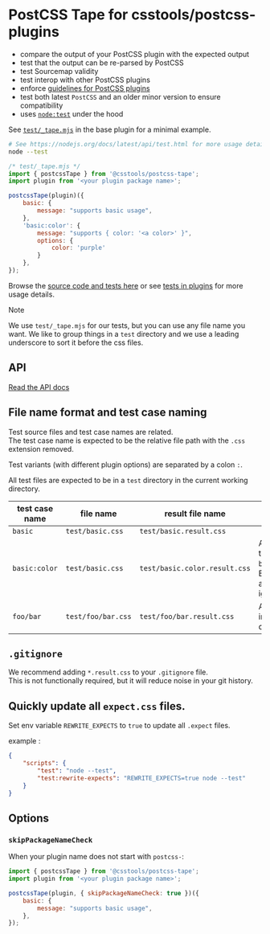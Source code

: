 # PostCSS Tape for csstools/postcss-plugins

- compare the output of your PostCSS plugin with the expected output
- test that the output can be re-parsed by PostCSS
- test Sourcemap validity
- test interop with other PostCSS plugins
- enforce [guidelines for PostCSS plugins](https://github.com/postcss/postcss/blob/main/docs/guidelines/plugin.md)
- test both latest `PostCSS` and an older minor version to ensure compatibility
- uses [`node:test`](https://nodejs.org/docs/latest/api/test.html) under the hood

See [`test/_tape.mjs`](https://github.com/csstools/postcss-plugins/blob/main/plugins/postcss-base-plugin/test/_tape.mjs) in the base plugin for a minimal example.

```sh
# See https://nodejs.org/docs/latest/api/test.html for more usage details.
node --test
```

```js
/* test/_tape.mjs */
import { postcssTape } from '@csstools/postcss-tape';
import plugin from '<your plugin package name>';

postcssTape(plugin)({
	basic: {
		message: "supports basic usage",
	},
	'basic:color': {
		message: "supports { color: '<a color>' }",
		options: {
			color: 'purple'
		}
	},
});
```

Browse the [source code and tests here](https://github.com/csstools/postcss-plugins/tree/main/packages/postcss-tape) or see [tests in plugins](https://github.com/csstools/postcss-plugins/tree/main/plugins) for more usage details.

> [!NOTE]
> We use `test/_tape.mjs` for our tests, but you can use any file name you want.
> We like to group things in a `test` directory and we use a leading underscore to sort it before the css files.

## API

[Read the API docs](./docs/postcss-tape.md)

## File name format and test case naming

Test source files and test case names are related.  
The test case name is expected to be the relative file path with the `.css` extension removed.

Test variants (with different plugin options) are separated by a colon `:`.

All test files are expected to be in a `test` directory in the current working directory.

| test case name | file name | result file name | notes |
| --- | --- | --- | --- |
| `basic` | `test/basic.css` | `test/basic.result.css` | |
| `basic:color` | `test/basic.css` | `test/basic.color.result.css` | A variant test for `basic`. Everything after `:` is ignored. |
| `foo/bar` | `test/foo/bar.css` | `test/foo/bar.result.css` | A test file in a directory |

## `.gitignore`

We recommend adding `*.result.css` to your `.gitignore` file.  
This is not functionally required, but it will reduce noise in your git history.

## Quickly update all `expect.css` files.

Set env variable `REWRITE_EXPECTS` to `true` to update all `.expect` files.

example :

```json
{
	"scripts": {
		"test": "node --test",
		"test:rewrite-expects": "REWRITE_EXPECTS=true node --test"
	}
}
```

## Options

### `skipPackageNameCheck`

When your plugin name does not start with `postcss-`:

```js
import { postcssTape } from '@csstools/postcss-tape';
import plugin from '<your plugin package name>';

postcssTape(plugin, { skipPackageNameCheck: true })({
	basic: {
		message: "supports basic usage",
	},
});
```
